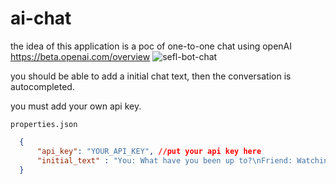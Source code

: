 # ai-chat
the idea of this application is a poc of one-to-one chat using openAI https://beta.openai.com/overview
![sefl-bot-chat](https://user-images.githubusercontent.com/37244856/146657868-2d9b30b3-8512-4e3b-8ffd-3cc1d977c0ec.png)

you should be able to add a initial chat text, then the conversation is autocompleted.

you must add your own api key.

`properties.json`

```json
  {
      "api_key": "YOUR_API_KEY", //put your api key here
      "initial_text" : "You: What have you been up to?\nFriend: Watching old movies.\nYou: Did you watch anything interesting?\nFriend:" // initial chat status 
  }
```
